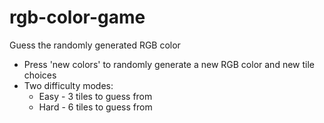 # rgb-color-game

Guess the randomly generated RGB color
* Press 'new colors' to randomly generate a new RGB color and new tile choices
* Two difficulty modes:
  * Easy - 3 tiles to guess from
  * Hard - 6 tiles to guess from
